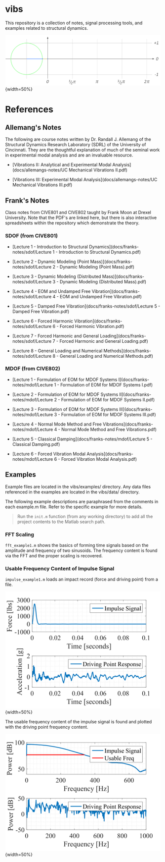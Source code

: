 # vibs

This repository is a collection of notes, signal processing tools, and examples related to structural dynamics.

![](data/graphics/Sine_curve_drawing_animation.gif){width=50%}

# References

## Allemang's Notes

The following are course notes written by Dr. Randall J. Allemang of the Structural Dynamics Research Laboratory (SDRL) of the University of Cincinnati. They are the thoughtful explanation of much of the seminal work in experimental modal analysis and are an invaluable resource.

* [Vibrations II: Analytical and Experimental Modal Analysis](docs/allemangs-notes/UC Mechanical Vibrations II.pdf)

* [Vibrations III: Experimental Modal Analysis](docs/allemangs-notes/UC Mechanical Vibrations III.pdf)


## Frank's Notes
Class notes from CIVE801 and CIVE802 taught by Frank Moon at Drexel University. Note that the PDF's are linked here, but there is also interactive spreadsheets within the repository which demonstrate the theory.

### SDOF (from CIVE801)

* [Lecture 1 - Introduction to Structural Dynamics](docs/franks-notes/sdof/Lecture 1 - Introduction to Structural Dynamics.pdf)

* [Lecture 2 - Dynamic Modeling (Point Mass)](docs/franks-notes/sdof/Lecture 2 - Dynamic Modeling (Point Mass).pdf)

* [Lecture 3 - Dynamic Modeling (Distributed Mass)](docs/franks-notes/sdof/Lecture 3 - Dynamic Modeling (Distributed Mass).pdf)

* [Lecture 4 - EOM and Undamped Free Vibration](docs/franks-notes/sdof/Lecture 4 - EOM and Undamped Free Vibration.pdf)

* [Lecture 5 - Damped Free Vibration](docs/franks-notes/sdof/Lecture 5 - Damped Free Vibration.pdf)

* [Lecture 6 - Forced Harmonic Vibration](docs/franks-notes/sdof/Lecture 6 - Forced Harmonic Vibration.pdf)

* [Lecture 7 - Forced Harmonic and General Loading](docs/franks-notes/sdof/Lecture 7 - Forced Harmonic and General Loading.pdf)

* [Lecture 8 - General Loading and Numerical Methods](docs/franks-notes/sdof/Lecture 8 - General Loading and Numerical Methods.pdf)


### MDOF (from CIVE802)

* [Lecture 1 - Formulation of EOM for MDOF Systems I](docs/franks-notes/mdof/Lecture 1 - Formulation of EOM for MDOF Systems I.pdf)

* [Lecture 2 - Formulation of EOM for MDOF Systems II](docs/franks-notes/mdof/Lecture 2 - Formulation of EOM for MDOF Systems II.pdf)

* [Lecture 3 - Formulation of EOM for MDOF Systems III](docs/franks-notes/mdof/Lecture 3 - Formulation of EOM for MDOF Systems III.pdf)

* [Lecture 4 - Normal Mode Method and Free Vibrations](docs/franks-notes/mdof/Lecture 4 - Normal Mode Method and Free Vibrations.pdf)

* [Lecture 5 - Classical Damping](docs/franks-notes/mdof/Lecture 5 - Classical Damping.pdf)

* [Lecture 6 - Forced Vibration Modal Analysis](docs/franks-notes/mdof/Lecture 6 - Forced Vibration Modal Analysis.pdf)


## Examples

Example files are located in the vibs/examples/ directory. Any data files referenced in the examples are located in the vibs/data/ directory.

The following example descriptions are paraphrased from the comments in each example.m file. Refer to the specific example for more details.

>Run the `init.m` function (from any working directory) to add all the project contents to the Matlab search path.

### FFT Scaling

`fft_example1.m` shows the basics of forming time signals based on the amplitude and frequency of two sinusoids. The frequency content is found via the FFT and the proper scaling is recovered.

### Usable Frequency Content of Impulse Signal

`impulse_example1.m` loads an impact record (force and driving point) from a file.

![](data/impulse_time.png){width=50%}

The usable frequency content of the impulse signal is found and plotted with the driving point frequency content.

![](data/impulse_freq.png){width=50%}
